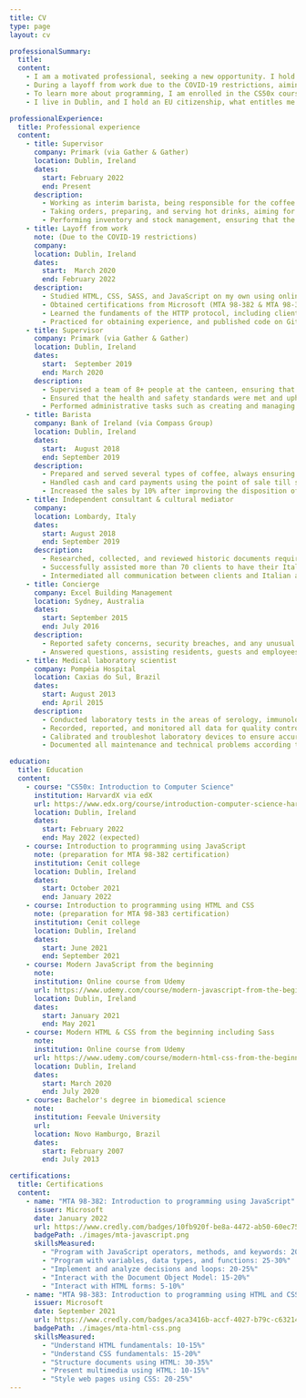 ```yaml
---
title: CV
type: page
layout: cv

professionalSummary: 
  title:
  content:
    - I am a motivated professional, seeking a new opportunity. I hold a bachelor’s degree in biomedical science, what helped me to develop excellent analytical, strong attention to detail, and communication skills. I’m fluent in both English and Portuguese. 
    - During a layoff from work due to the COVID-19 restrictions, aiming to develop new skills, I started studying web technologies including HTML, CSS/SCSS, and JavaScript. I also obtained certifications from Microsoft to assert these skills.
    - To learn more about programming, I am enrolled in the CS50x course provided by HarvardX via edX. To expand my skillset and obtain experience, I am working on projects to build my portfolio. And my next goal is to learn React, and improve my skills in UI/UX.
    - I live in Dublin, and I hold an EU citizenship, what entitles me to work in the EU/EEA.

professionalExperience:
  title: Professional experience
  content:
    - title: Supervisor
      company: Primark (via Gather & Gather)
      location: Dublin, Ireland
      dates:
        start: February 2022 
        end: Present
      description:
        - Working as interim barista, being responsible for the coffee bar.
        - Taking orders, preparing, and serving hot drinks, aiming for a great customer satisfaction.
        - Performing inventory and stock management, ensuring that the bar is well-stock with minimal waste.
    - title: Layoff from work 
      note: (Due to the COVID-19 restrictions)
      company: 
      location: Dublin, Ireland
      dates:
        start:  March 2020 
        end: February 2022
      description:
        - Studied HTML, CSS, SASS, and JavaScript on my own using online resources, and with the mentorship of a professional developer. 
        - Obtained certifications from Microsoft (MTA 98-382 & MTA 98-383) to assert these skills.
        - Learned the fundaments of the HTTP protocol, including client-server model, request methods and response status codes.
        - Practiced for obtaining experience, and published code on GitHub.
    - title: Supervisor
      company: Primark (via Gather & Gather) 
      location: Dublin, Ireland
      dates:
        start:  September 2019 
        end: March 2020
      description:
        - Supervised a team of 8+ people at the canteen, ensuring that the highest quality standards on the catering services were met with great customer service. 
        - Ensured that the health and safety standards were met and upheld by the team.
        - Performed administrative tasks such as creating and managing team rosters, training new hires, evaluating performance of the team members, providing feedback, and managing inventory.
    - title: Barista
      company: Bank of Ireland (via Compass Group) 
      location: Dublin, Ireland
      dates:
        start:  August 2018 
        end: September 2019
      description:
        - Prepared and served several types of coffee, always ensuring the highest level of quality and customer satisfaction.
        - Handled cash and card payments using the point of sale till system.
        - Increased the sales by 10% after improving the disposition of the products, ensuring that they were properly displayed and accessible to the customers. 
    - title: Independent consultant & cultural mediator
      company: 
      location: Lombardy, Italy
      dates:
        start: August 2018 
        end: September 2019
      description:
        - Researched, collected, and reviewed historic documents required for the Italian citizenship recognition (jus sanguinis, by bloodline).
        - Successfully assisted more than 70 clients to have their Italian citizenship recognized.
        - Intermediated all communication between clients and Italian authorities.
    - title: Concierge
      company: Excel Building Management  
      location: Sydney, Australia
      dates:
        start: September 2015 
        end: July 2016
      description:
        - Reported safety concerns, security breaches, and any unusual circumstances both verbally and in writing.
        - Answered questions, assisting residents, guests and employees.      
    - title: Medical laboratory scientist
      company: Pompéia Hospital
      location: Caxias do Sul, Brazil
      dates:
        start: August 2013
        end: April 2015
      description:
        - Conducted laboratory tests in the areas of serology, immunology, haematology, coagulation, urinalysis and biochemical.
        - Recorded, reported, and monitored all data for quality control.
        - Calibrated and troubleshot laboratory devices to ensure accurate test results.
        - Documented all maintenance and technical problems according to the protocol defined by the laboratory.  

education:
  title: Education
  content:
    - course: "CS50x: Introduction to Computer Science"
      institution: HarvardX via edX
      url: https://www.edx.org/course/introduction-computer-science-harvardx-cs50x
      location: Dublin, Ireland
      dates:
        start: February 2022
        end: May 2022 (expected)
    - course: Introduction to programming using JavaScript
      note: (preparation for MTA 98-382 certification)
      institution: Cenit college
      location: Dublin, Ireland
      dates:
        start: October 2021
        end: January 2022
    - course: Introduction to programming using HTML and CSS
      note: (preparation for MTA 98-383 certification)
      institution: Cenit college
      location: Dublin, Ireland
      dates:
        start: June 2021
        end: September 2021
    - course: Modern JavaScript from the beginning
      note: 
      institution: Online course from Udemy
      url: https://www.udemy.com/course/modern-javascript-from-the-beginning
      location: Dublin, Ireland
      dates:
        start: January 2021
        end: May 2021
    - course: Modern HTML & CSS from the beginning including Sass
      note: 
      institution: Online course from Udemy
      url: https://www.udemy.com/course/modern-html-css-from-the-beginning
      location: Dublin, Ireland
      dates:
        start: March 2020
        end: July 2020
    - course: Bachelor's degree in biomedical science
      note: 
      institution: Feevale University 
      url: 
      location: Novo Hamburgo, Brazil 
      dates:
        start: February 2007 
        end: July 2013

certifications:
  title: Certifications
  content:
    - name: "MTA 98-382: Introduction to programming using JavaScript"
      issuer: Microsoft
      date: January 2022
      url: https://www.credly.com/badges/10fb920f-be8a-4472-ab50-60ec75d413ef
      badgePath: ./images/mta-javascript.png
      skillsMeasured:
        - "Program with JavaScript operators, methods, and keywords: 20-25%"
        - "Program with variables, data types, and functions: 25-30%"
        - "Implement and analyze decisions and loops: 20-25%"
        - "Interact with the Document Object Model: 15-20%"
        - "Interact with HTML forms: 5-10%"
    - name: "MTA 98-383: Introduction to programming using HTML and CSS"
      issuer: Microsoft
      date: September 2021
      url: https://www.credly.com/badges/aca3416b-accf-4027-b79c-c63214241744
      badgePath: ./images/mta-html-css.png
      skillsMeasured:
        - "Understand HTML fundamentals: 10-15%"
        - "Understand CSS fundamentals: 15-20%"
        - "Structure documents using HTML: 30-35%"
        - "Present multimedia using HTML: 10-15%"
        - "Style web pages using CSS: 20-25%"
---
```

